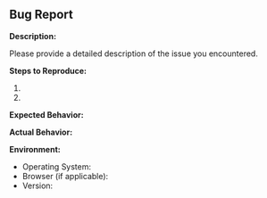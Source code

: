 ## Bug Report

**Description:**

Please provide a detailed description of the issue you encountered.

**Steps to Reproduce:**

1. 
2. 

**Expected Behavior:**

**Actual Behavior:**

**Environment:**
- Operating System:
- Browser (if applicable):
- Version:
